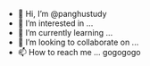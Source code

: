 - 👋 Hi, I’m @panghustudy
- 👀 I’m interested in ...
- 🌱 I’m currently learning ...
- 💞️ I’m looking to collaborate on ...
- 📫 How to reach me ...
gogogogo
<!---
panghustudy/panghustudy is a ✨ special ✨ repository because its `README.md` (this file) appears on your GitHub profile.
You can click the Preview link to take a look at your changes.
--->
